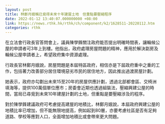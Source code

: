 ```yaml
---
layout: post
title: 林鄭月娥稱已覓得未來十年建屋土地　但重點要壓縮程序
date: 2022-01-12 13:40:07.000000000 +08:00
link: https://news.rthk.hk/rthk/ch/component/k2/1628511-20220112.htm
categories: rthk
---
```


在立法會行政長官答問會上，議員陳學鋒關注政府能否提出明確時間表，讓輪候公屋的申請者可3年上到樓。他指出，政府處理房屋問題的精神，應用於解決劏房及輪候公屋申請者上，希望政府集中資源處理。

行政長官林鄭月娥說，房屋問題是本屆特區政府，相信亦是下屆政府重中之重的工作，包括著力改善部分居住環境惡劣市民的居住地方，因此推出過渡房屋計劃。

她表示，政府亦勾劃出未來15至20年的房屋供應計劃，透過北部都會區、交椅洲填海等，提供100萬個單位應市；房委會近期也透過組裝法，壓縮興建公屋的時間，當局已尋覓到未來10年建屋計劃的土地，但重點是要壓縮涉及的程序。

對於陳學鋒建議政府可考慮提高建屋的地積比，林鄭月娥說，本屆政府興建公屋的地積比率已增加，但不能無限地提高，例如起到80層，亦要考慮社區是否有足夠道路、學校等應對人口，全面增加地積比或會帶來更大問題。

